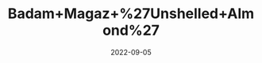 ---
title: 'Badam+Magaz+%27Unshelled+Almond%27'
date: '2022-09-05' 
metatag: '' 
inventory: '0' 
draft: false 
# meta description 
shortDescripton: ''
description: ''
longdescription: ''
featured: True
# product Price
price: '500.0'
# Product Short Description
shortDescription: ''
productID: '350D7A8B-092D-ED11-9968-005056B3A416'
type: 'products'
category: '' 
thumnailproduct: 'https://aminsaddiquidawakhana.eralive.net/images/products/350D7A8B-092D-ED11-9968-005056B3A4161.png' 
images:
  - image: 'images/products/350D7A8B-092D-ED11-9968-005056B3A4161.png'  
Variants:
---